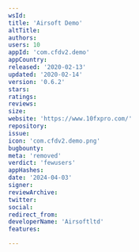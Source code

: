 ```yaml
---
wsId: 
title: 'Airsoft Demo'
altTitle: 
authors: 
users: 10
appId: 'com.cfdv2.demo'
appCountry: 
released: '2020-02-13'
updated: '2020-02-14'
version: '0.6.2'
stars: 
ratings: 
reviews: 
size: 
website: 'https://www.10fxpro.com/'
repository: 
issue: 
icon: 'com.cfdv2.demo.png'
bugbounty: 
meta: 'removed'
verdict: 'fewusers'
appHashes: 
date: '2024-04-03'
signer: 
reviewArchive: 
twitter: 
social: 
redirect_from: 
developerName: 'Airsoftltd'
features: 

---
```


